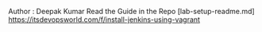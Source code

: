 Author : Deepak Kumar
Read the Guide in the Repo [lab-setup-readme.md]
https://itsdevopsworld.com/f/install-jenkins-using-vagrant
